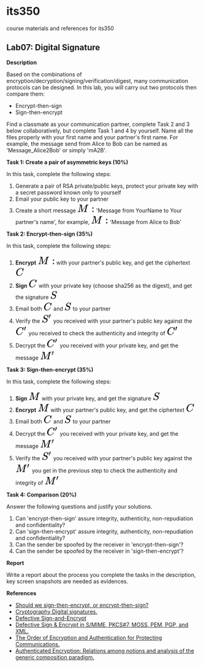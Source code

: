 # its350
course materials and references for its350

## Lab07: Digital Signature

__Description__

Based on the combinations of encryption/decryption/signing/verification/digest, many communication protocols can be designed. In this lab, you will carry out two protocols then compare them:

* Encrypt-then-sign
* Sign-then-encrypt

Find a classmate as your communication partner, complete Task 2 and 3 below collaboratively, but complete Task 1 and 4 by yourself. Name all the files properly with your first name and your partner's first name. For example, the message send from Alice to Bob can be named as 'Message\_Alice2Bob' or simply 'mA2B'.

__Task 1: Create a pair of asymmetric keys (10%)__

In this task, complete the following steps:

  1. Generate a pair of RSA private/public keys, protect your private key with a secret password known only to yourself
  2. Email your public key to your partner
  3. Create a short message <!-- $ M : $ --> <img style="transform: translateY(0.25em);" src="../../svg/TkgA9uCEN8.svg"/> 'Message from YourName to Your partner's name', for example, <!-- $ M : $ --> <img style="transform: translateY(0.25em);" src="../../svg/TkgA9uCEN8.svg"/> 'Message from Alice to Bob'
	

__Task 2: Encrypt-then-sign (35%)__

In this task, complete the following steps:

  1. __Encrypt__ <!-- $ M : $ --> <img style="transform: translateY(0.25em);" src="../../svg/TkgA9uCEN8.svg"/> with your partner's public key, and get the ciphertext <!-- $ C $ --> <img style="transform: translateY(0.25em);" src="../../svg/AsaAIYPtwM.svg"/>
  2. __Sign__ <!-- $ C $ --> <img style="transform: translateY(0.25em);" src="../../svg/AsaAIYPtwM.svg"/> with your private key (choose sha256 as the digest), and get the signature <!-- $ S $ --> <img style="transform: translateY(0.25em);" src="../../svg/dWhO5fpKHV.svg"/>
  3. Email both <!-- $ C $ --> <img style="transform: translateY(0.25em);" src="../../svg/AsaAIYPtwM.svg"/> and <!-- $ S $ --> <img style="transform: translateY(0.25em);" src="../../svg/dWhO5fpKHV.svg"/> to your partner
  4. Verify the <!-- $ S' $ --> <img style="transform: translateY(0.25em);" src="../../svg/2zXazcu5qH.svg"/> you received with your partner's public key against the <!-- $ C' $ --> <img style="transform: translateY(0.25em);" src="../../svg/gIOqrGbqIJ.svg"/> you received to check the authenticity and integrity of <!-- $ C' $ --> <img style="transform: translateY(0.25em);" src="../../svg/gIOqrGbqIJ.svg"/>
  5. Decrypt the <!-- $ C' $ --> <img style="transform: translateY(0.25em);" src="../../svg/gIOqrGbqIJ.svg"/> you received with your private key, and get the message <!-- $ M' $ --> <img style="transform: translateY(0.25em);" src="../../svg/WVbQy3VEg5.svg"/>



__Task 3: Sign-then-encrypt (35%)__

In this task, complete the following steps:

  1. __Sign__ <!-- $ M $ --> <img style="transform: translateY(0.25em);" src="../../svg/Cz6uMB1L2n.svg"/> with your private key, and get the signature <!-- $ S $ --> <img style="transform: translateY(0.25em);" src="../../svg/dWhO5fpKHV.svg"/>
  2. __Encrypt__ <!-- $ M $ --> <img style="transform: translateY(0.25em);" src="../../svg/Cz6uMB1L2n.svg"/> with your partner's public key, and get the ciphertext <!-- $ C $ --> <img style="transform: translateY(0.25em);" src="../../svg/AsaAIYPtwM.svg"/>
  3. Email both <!-- $ C $ --> <img style="transform: translateY(0.25em);" src="../../svg/AsaAIYPtwM.svg"/> and <!-- $ S $ --> <img style="transform: translateY(0.25em);" src="../../svg/dWhO5fpKHV.svg"/> to your partner
  4. Decrypt the <!-- $ C' $ --> <img style="transform: translateY(0.25em);" src="../../svg/gIOqrGbqIJ.svg"/> you received with your private key, and get the message <!-- $ M' $ --> <img style="transform: translateY(0.25em);" src="../../svg/WVbQy3VEg5.svg"/>
  5. Verify the <!-- $ S' $ --> <img style="transform: translateY(0.25em);" src="../../svg/2zXazcu5qH.svg"/> you received with your partner's public key against the <!-- $ M' $ --> <img style="transform: translateY(0.25em);" src="../../svg/WVbQy3VEg5.svg"/> you get in the previous step to check the authenticity and integrity of <!-- $ M' $ --> <img style="transform: translateY(0.25em);" src="../../svg/WVbQy3VEg5.svg"/>


__Task 4: Comparison (20%)__

Answer the following questions and justify your solutions.


  1. Can 'encrypt-then-sign' assure integrity, authenticity, non-repudiation and confidentiality?
  2. Can 'sign-then-encrypt' assure integrity, authenticity, non-repudiation and confidentiality?
  3. Can the sender be spoofed by the receiver in 'encrypt-then-sign'?
  4. Can the sender be spoofed by the receiver in 'sign-then-encrypt'?


__Report__

Write a report about the process you complete the tasks in the description, key screen snapshots are needed as evidences.


__References__
* [Should we sign-then-encrypt, or encrypt-then-sign?](https://crypto.stackexchange.com/questions/5458/should-we-sign-then-encrypt-or-encrypt-then-sign)
* [Cryptography Digital signatures.](https://www.tutorialspoint.com/cryptography/cryptography\_digital\_signatures.htm)
* [Defective Sign-and-Encrypt](http://www.drdobbs.com/defective-sign-and-encrypt/184404841)
* [Defective Sign & Encrypt in S/MIME, 	PKCS\#7, MOSS, PEM, PGP, and XML.](http://world.std.com/~dtd/sign\_encrypt/sign\_encrypt7.html)
* [The Order of Encryption and Authentication for Protecting Communications.](http://citeseerx.ist.psu.edu/viewdoc/download?doi=10.1.1.106.5488&rep=rep1&type=pdf)
* [Authenticated Encryption: Relations among notions and analysis of the generic composition paradigm.](./papers/oem.pdf)
	